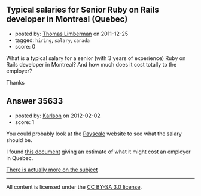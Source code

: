 ## Typical salaries for Senior Ruby on Rails developer in Montreal (Quebec)

- posted by: [Thomas Limberman](https://stackexchange.com/users/-1/15229-thomas-limberman) on 2011-12-25
- tagged: `hiring`, `salary`, `canada`
- score: 0

What is a typical salary for a senior (with 3 years of experience) Ruby on Rails developer in Montreal?
And how much does it cost totally to the employer?

Thanks


## Answer 35633

- posted by: [Karlson](https://stackexchange.com/users/-1/15252-karlson) on 2012-02-02
- score: 1

You could probably look at the [Payscale](http://www.payscale.com/research/CA/Country=Canada/Salary) website to see what the salary should be.

I found [this document](http://www.cpq.qc.ca/assets/files/dossiers/2009/dossier0509_en.pdf) giving an estimate of what it might cost an employer in Quebec.

[There is actually more on the subject](http://www.investquebec.com/documents/en/publications/FiscaliteQC2011_en.pdf)




---

All content is licensed under the [CC BY-SA 3.0 license](https://creativecommons.org/licenses/by-sa/3.0/).

